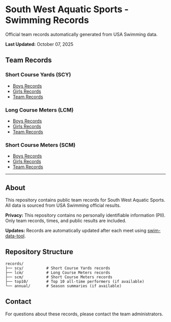 # South West Aquatic Sports - Swimming Records

Official team records automatically generated from USA Swimming data.

**Last Updated:** October 07, 2025

## Team Records

### Short Course Yards (SCY)

- [Boys Records](records/scy/records-boys.md)
- [Girls Records](records/scy/records-girls.md)
- [Team Records](records/scy/records.md)

### Long Course Meters (LCM)

- [Boys Records](records/lcm/records-boys.md)
- [Girls Records](records/lcm/records-girls.md)
- [Team Records](records/lcm/records.md)

### Short Course Meters (SCM)

- [Boys Records](records/scm/records-boys.md)
- [Girls Records](records/scm/records-girls.md)
- [Team Records](records/scm/records.md)

---

## About

This repository contains public team records for South West Aquatic Sports. All data is sourced from USA Swimming official results.

**Privacy:** This repository contains no personally identifiable information (PII). Only team records, times, and public results are included.

**Updates:** Records are automatically updated after each meet using [swim-data-tool](https://github.com/aaryno/swim-data-tool).

## Repository Structure

```
records/
├── scy/          # Short Course Yards records
├── lcm/          # Long Course Meters records
├── scm/          # Short Course Meters records
├── top10/        # Top 10 all-time performers (if available)
└── annual/       # Season summaries (if available)
```

## Contact

For questions about these records, please contact the team administrators.
